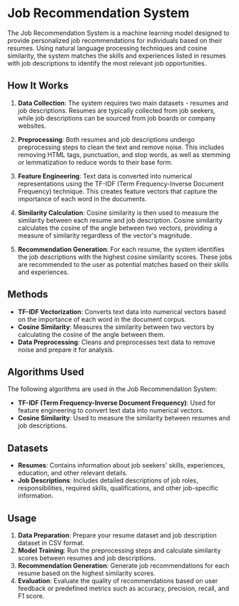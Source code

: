 # Job Recommendation System

The Job Recommendation System is a machine learning model designed to provide personalized job recommendations for individuals based on their resumes. Using natural language processing techniques and cosine similarity, the system matches the skills and experiences listed in resumes with job descriptions to identify the most relevant job opportunities.

## How It Works

1. **Data Collection**: The system requires two main datasets - resumes and job descriptions. Resumes are typically collected from job seekers, while job descriptions can be sourced from job boards or company websites.

2. **Preprocessing**: Both resumes and job descriptions undergo preprocessing steps to clean the text and remove noise. This includes removing HTML tags, punctuation, and stop words, as well as stemming or lemmatization to reduce words to their base form.

3. **Feature Engineering**: Text data is converted into numerical representations using the TF-IDF (Term Frequency-Inverse Document Frequency) technique. This creates feature vectors that capture the importance of each word in the documents.

4. **Similarity Calculation**: Cosine similarity is then used to measure the similarity between each resume and job description. Cosine similarity calculates the cosine of the angle between two vectors, providing a measure of similarity regardless of the vector's magnitude.

5. **Recommendation Generation**: For each resume, the system identifies the job descriptions with the highest cosine similarity scores. These jobs are recommended to the user as potential matches based on their skills and experiences.

## Methods

- **TF-IDF Vectorization**: Converts text data into numerical vectors based on the importance of each word in the document corpus.
- **Cosine Similarity**: Measures the similarity between two vectors by calculating the cosine of the angle between them.
- **Data Preprocessing**: Cleans and preprocesses text data to remove noise and prepare it for analysis.

## Algorithms Used

The following algorithms are used in the Job Recommendation System:

- **TF-IDF (Term Frequency-Inverse Document Frequency)**: Used for feature engineering to convert text data into numerical vectors.
- **Cosine Similarity**: Used to measure the similarity between resumes and job descriptions.

## Datasets

- **Resumes**: Contains information about job seekers' skills, experiences, education, and other relevant details.
- **Job Descriptions**: Includes detailed descriptions of job roles, responsibilities, required skills, qualifications, and other job-specific information.

## Usage

1. **Data Preparation**: Prepare your resume dataset and job description dataset in CSV format.
2. **Model Training**: Run the preprocessing steps and calculate similarity scores between resumes and job descriptions.
3. **Recommendation Generation**: Generate job recommendations for each resume based on the highest similarity scores.
4. **Evaluation**: Evaluate the quality of recommendations based on user feedback or predefined metrics such as accuracy, precision, recall, and F1 score.


